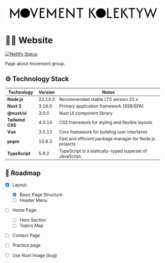 ![name](https://github.com/pasikonik/movementkolektyw/blob/main/public/name.png?raw=true)
# 🤸🏻 Website

[![Netlify Status](https://api.netlify.com/api/v1/badges/78d13553-f15a-40aa-b2e5-0476bfa32091/deploy-status)](https://app.netlify.com/sites/movementkolektyw/deploys)

Page about movement group.

## ⚙️ Technology Stack

| **Technology**  | **Version** |**Notes**                                               |
|-----------------|-------------|---------------------------------------------------------|
| **Node.js**     | 22.14.0     | Recommended stable LTS version 22.x                     |
| **Nuxt 3**      | 3.16.0      | Primary application framework (SSR/SPA)                 |
| **@nuxt/ui**    | 3.0.0       | Nuxt UI component library                               |
| **Tailwind CSS**| 4.0.14      | CSS framework for styling and flexible layouts          |
| **Vue**         | 3.5.13      | Core framework for building user interfaces             |
| **pnpm**        | 10.6.3      | Fast and efficient package manager for Node.js projects |
| **TypeScript**  | 5.8.2       | TypeScript is a statically-typed superset of JavaScript.|  

## 🚩 Roadmap

- [x] Layout:
    - [x] Basic Page Structure
    - [ ] Header Menu
- [ ] Home Page:
    - [ ] Hero Section
    - [ ] Topics Map
- [ ] Contact Page
- [ ] Practice page
- [ ] Use Nuxt Image (bug)

